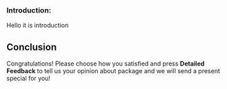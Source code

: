 ### Introduction:

Hello it is introduction

## Conclusion

Congratulations!
Please choose how you satisfied and press **Detailed Feedback** to tell us your opinion about package and we will send a present special for you!

<walkthrough-author name="testxxx{{a..}}" analyticsid="testxxx{{a..}}" repositoryurl="https://google.com/"  email="testxxx{{a..}}email" tutorialname="testxxx{{a..}}tttt" feedbackurl="https://google.com/"></walkthrough-watcher-constant>
